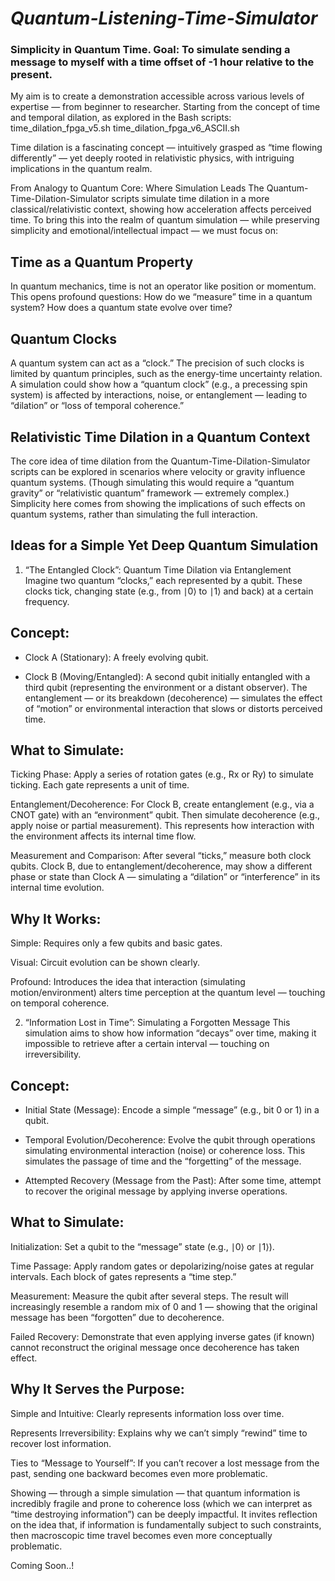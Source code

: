 # ___Quantum-Listening-Time-Simulator___

### Simplicity in Quantum Time. Goal: To simulate sending a message to myself with a time offset of -1 hour relative to the present.

My aim is to create a demonstration accessible across various levels of expertise — from beginner to researcher. Starting from the concept of time and temporal dilation, as explored in the Bash scripts:
time_dilation_fpga_v5.sh time_dilation_fpga_v6_ASCII.sh

Time dilation is a fascinating concept — intuitively grasped as “time flowing differently” — yet deeply rooted in relativistic physics, with intriguing implications in the quantum realm.

From Analogy to Quantum Core: Where Simulation Leads
The Quantum-Time-Dilation-Simulator scripts simulate time dilation in a more classical/relativistic context, showing how acceleration affects perceived time. To bring this into the realm of quantum simulation — while preserving simplicity and emotional/intellectual impact — we must focus on:

## Time as a Quantum Property

In quantum mechanics, time is not an operator like position or momentum. This opens profound questions: How do we “measure” time in a quantum system? How does a quantum state evolve over time?

## Quantum Clocks

A quantum system can act as a “clock.” The precision of such clocks is limited by quantum principles, such as the energy-time uncertainty relation. A simulation could show how a “quantum clock” (e.g., a precessing spin system) is affected by interactions, noise, or entanglement — leading to “dilation” or “loss of temporal coherence.”

## Relativistic Time Dilation in a Quantum Context

The core idea of time dilation from the Quantum-Time-Dilation-Simulator scripts can be explored in scenarios where velocity or gravity influence quantum systems. (Though simulating this would require a “quantum gravity” or “relativistic quantum” framework — extremely complex.) Simplicity here comes from showing the implications of such effects on quantum systems, rather than simulating the full interaction.

## Ideas for a Simple Yet Deep Quantum Simulation

1. “The Entangled Clock”: Quantum Time Dilation via Entanglement
Imagine two quantum “clocks,” each represented by a qubit. These clocks tick, changing state (e.g., from ∣0⟩ to ∣1⟩ and back) at a certain frequency.

## Concept:

- Clock A (Stationary): A freely evolving qubit.

- Clock B (Moving/Entangled): A second qubit initially entangled with a third qubit (representing the environment or a distant observer). The entanglement — or its breakdown (decoherence) — simulates the effect of “motion” or environmental interaction that slows or distorts perceived time.

## What to Simulate:
Ticking Phase: Apply a series of rotation gates (e.g., Rx or Ry) to simulate ticking. Each gate represents a unit of time.

Entanglement/Decoherence: For Clock B, create entanglement (e.g., via a CNOT gate) with an “environment” qubit. Then simulate decoherence (e.g., apply noise or partial measurement). This represents how interaction with the environment affects its internal time flow.

Measurement and Comparison: After several “ticks,” measure both clock qubits. Clock B, due to entanglement/decoherence, may show a different phase or state than Clock A — simulating a “dilation” or “interference” in its internal time evolution.

## Why It Works:
Simple: Requires only a few qubits and basic gates.

Visual: Circuit evolution can be shown clearly.

Profound: Introduces the idea that interaction (simulating motion/environment) alters time perception at the quantum level — touching on temporal coherence.

2. “Information Lost in Time”: Simulating a Forgotten Message
This simulation aims to show how information “decays” over time, making it impossible to retrieve after a certain interval — touching on irreversibility.

## Concept:

- Initial State (Message): Encode a simple “message” (e.g., bit 0 or 1) in a qubit.

- Temporal Evolution/Decoherence: Evolve the qubit through operations simulating environmental interaction (noise) or coherence loss. This simulates the passage of time and the “forgetting” of the message.

- Attempted Recovery (Message from the Past): After some time, attempt to recover the original message by applying inverse operations.

## What to Simulate:
Initialization: Set a qubit to the “message” state (e.g., ∣0⟩ or ∣1⟩).

Time Passage: Apply random gates or depolarizing/noise gates at regular intervals. Each block of gates represents a “time step.”

Measurement: Measure the qubit after several steps. The result will increasingly resemble a random mix of 0 and 1 — showing that the original message has been “forgotten” due to decoherence.

Failed Recovery: Demonstrate that even applying inverse gates (if known) cannot reconstruct the original message once decoherence has taken effect.

## Why It Serves the Purpose:

Simple and Intuitive: Clearly represents information loss over time.

Represents Irreversibility: Explains why we can’t simply “rewind” time to recover lost information.

Ties to “Message to Yourself”: If you can’t recover a lost message from the past, sending one backward becomes even more problematic.


Showing — through a simple simulation — that quantum information is incredibly fragile and prone to coherence loss (which we can interpret as “time destroying information”) can be deeply impactful. It invites reflection on the idea that, if information is fundamentally subject to such constraints, then macroscopic time travel becomes even more conceptually problematic.

Coming Soon..!
